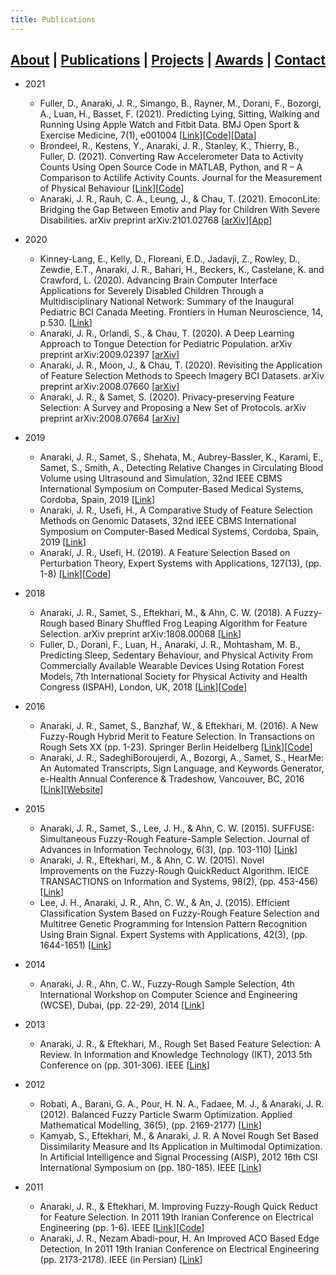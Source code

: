 ```yaml
---
title: Publications
---
```


## [About](index.md) | [Publications](publications.md) | [Projects](projects.md) | [Awards](awards.md) | [Contact](contact.md)

- 2021
  - Fuller, D., Anaraki, J. R., Simango, B., Rayner, M., Dorani, F., Bozorgi, A., Luan, H., Basset, F. (2021). Predicting Lying, Sitting, Walking and Running Using Apple Watch and Fitbit Data. BMJ Open Sport & Exercise Medicine, 7(1), e001004 [[Link](https://bmjopensem.bmj.com/content/7/1/e001004)][[Code](https://github.com/walkabillylab/jaeger_analysis)][[Data](https://dataverse.harvard.edu/dataset.xhtml?persistentId=doi:10.7910/DVN/ZS2Z2J)]
  - Brondeel, R., Kestens, Y., Anaraki, J. R., Stanley, K., Thierry, B., Fuller, D. (2021). Converting Raw Accelerometer Data to Activity Counts Using Open Source Code in MATLAB, Python, and R – A Comparison to Actilife Activity Counts. Journal for the Measurement of Physical Behaviour [[Link](https://journals.humankinetics.com/view/journals/jmpb/aop/article-10.1123-jmpb.2019-0063/article-10.1123-jmpb.2019-0063.xml)][[Code](https://github.com/walkabillylab/activityCounts)]
  - Anaraki, J. R., Rauh, C. A., Leung, J., & Chau, T. (2021). EmoconLite: Bridging the Gap Between Emotiv and Play for Children With Severe Disabilities. arXiv preprint arXiv:2101.02768 [[arXiv](https://arxiv.org/abs/2101.02768)][[App](https://www.hollandbloorview.ca/emocon)]

- 2020
  - Kinney-Lang, E., Kelly, D., Floreani, E.D., Jadavji, Z., Rowley, D., Zewdie, E.T., Anaraki, J. R., Bahari, H., Beckers, K., Castelane, K. and Crawford, L. (2020). Advancing Brain Computer Interface Applications for Severely Disabled Children Through a Multidisciplinary National Network: Summary of the Inaugural Pediatric BCI Canada Meeting. Frontiers in Human Neuroscience, 14, p.530. [[Link](https://www.frontiersin.org/articles/10.3389/fnhum.2020.593883/abstract)]
  - Anaraki, J. R., Orlandi, S., & Chau, T. (2020). A Deep Learning Approach to Tongue Detection for Pediatric Population. arXiv preprint arXiv:2009.02397 [[arXiv](http://arxiv.org/abs/2009.02397)]
  - Anaraki, J. R., Moon, J., & Chau, T. (2020). Revisiting the Application of Feature Selection Methods to Speech Imagery BCI Datasets. arXiv preprint arXiv:2008.07660 [[arXiv](https://arxiv.org/abs/2008.07660)]
  - Anaraki, J. R., & Samet, S. (2020). Privacy-preserving Feature Selection: A Survey and Proposing a New Set of Protocols. arXiv preprint arXiv:2008.07664 [[arXiv](https://arxiv.org/abs/2008.07664)]

- 2019
  - Anaraki, J. R., Samet, S., Shehata, M., Aubrey-Bassler, K., Karami, E., Samet, S., Smith, A., Detecting Relative Changes in Circulating Blood Volume using Ultrasound and Simulation, 32nd IEEE CBMS International Symposium on Computer-Based Medical Systems, Cordoba, Spain, 2019 [[Link](https://ieeexplore.ieee.org/document/8787478)]
  - Anaraki, J. R., Usefi, H., A Comparative Study of Feature Selection Methods on Genomic Datasets, 32nd IEEE CBMS International Symposium on Computer-Based Medical Systems, Cordoba, Spain, 2019 [[Link](https://ieeexplore.ieee.org/document/8787392)]
  - Anaraki, J. R., Usefi, H. (2019). A Feature Selection Based on Perturbation Theory, Expert Systems with Applications, 127(13), (pp. 1-8) [[Link](https://en.civilica.com/doc/153596/)][[Code](https://github.com/JRAnaraki/PerturbationFeatureSelection)]

- 2018
  - Anaraki, J. R., Samet, S., Eftekhari, M., & Ahn, C. W. (2018). A Fuzzy-Rough based Binary Shuffled Frog Leaping Algorithm for Feature Selection. arXiv preprint arXiv:1808.00068 [[Link](https://arxiv.org/abs/1808.00068)]
  - Fuller, D., Dorani, F., Luan, H., Anaraki, J. R., Mohtasham, M. B., Predicting Sleep, Sedentary Behaviour, and Physical Activity From Commercially Available Wearable Devices Using Rotation Forest Models, 7th International Society for Physical Activity and Health Congress (ISPAH), London, UK, 2018 [[Link](https://journals.humankinetics.com/doi/full/10.1123/jpah.2018-0535)][[Code](https://github.com/walkabillylab/wearable_device_classification)]

- 2016
  - Anaraki, J. R., Samet, S., Banzhaf, W., & Eftekhari, M. (2016). A New Fuzzy-Rough Hybrid Merit to Feature Selection. In Transactions on Rough Sets XX (pp. 1-23). Springer Berlin Heidelberg [[Link](https://link.springer.com/chapter/10.1007/978-3-662-53611-7_1)][[Code](https://github.com/JRAnaraki/DeltaQuickReduct)]
  - Anaraki, J. R., SadeghiBoroujerdi, A., Bozorgi, A., Samet, S., HearMe: An Automated Transcripts, Sign Language, and Keywords Generator, e-Health Annual Conference & Tradeshow, Vancouver, BC, 2016 [[Link](https://issuu.com/hospitalnews/docs/hn_april2016_issue)][[Website](http://hearme.mybluemix.net/)]

- 2015
  - Anaraki, J. R., Samet, S., Lee, J. H., & Ahn, C. W. (2015). SUFFUSE: Simultaneous Fuzzy-Rough Feature-Sample Selection. Journal of Advances in Information Technology, 6(3), (pp. 103-110) [[Link](http://www.jait.us/index.php?m=content&c=index&a=show&catid=168&id=889)]
  - Anaraki, J. R., Eftekhari, M., & Ahn, C. W. (2015). Novel Improvements on the Fuzzy-Rough QuickReduct Algorithm. IEICE TRANSACTIONS on Information and Systems, 98(2), (pp. 453-456) [[Link](https://www.jstage.jst.go.jp/article/transinf/E98.D/2/E98.D_2014EDL8099/_article)]
  - Lee, J. H., Anaraki, J. R., Ahn, C. W., & An, J. (2015). Efficient Classification System Based on Fuzzy-Rough Feature Selection and Multitree Genetic Programming for Intension Pattern Recognition Using Brain Signal. Expert Systems with Applications, 42(3), (pp. 1644-1651) [[Link](https://www.sciencedirect.com/science/article/pii/S0957417414006095)]

- 2014
  - Anaraki, J. R., Ahn, C. W., Fuzzy-Rough Sample Selection, 4th International Workshop on Computer Science and Engineering (WCSE), Dubai, (pp. 22-29), 2014 [[Link](https://github.com/jranaraki/jranaraki.github.io/blob/27f9e4345a0e97bf91207244c7945bbdb0923bfd/Fuzzy-Rough%20Sample%20Selection.pdf)]

- 2013
  - Anaraki, J. R., & Eftekhari, M., Rough Set Based Feature Selection: A Review. In Information and Knowledge Technology (IKT), 2013 5th Conference on (pp. 301-306). IEEE [[Link](http://ieeexplore.ieee.org/document/6620083/)]

- 2012
  - Robati, A., Barani, G. A., Pour, H. N. A., Fadaee, M. J., & Anaraki, J. R. (2012). Balanced Fuzzy Particle Swarm Optimization. Applied Mathematical Modelling, 36(5), (pp. 2169-2177) [[Link](https://www.sciencedirect.com/science/article/pii/S0307904X11005063)]
  - Kamyab, S., Eftekhari, M., & Anaraki, J. R. A Novel Rough Set Based Dissimilarity Measure and Its Application in Multimodal Optimization. In Artificial Intelligence and Signal Processing (AISP), 2012 16th CSI International Symposium on (pp. 180-185). IEEE [[Link](http://ieeexplore.ieee.org/document/6313740/)]

- 2011
  - Anaraki, J. R., & Eftekhari, M. Improving Fuzzy-Rough Quick Reduct for Feature Selection. In 2011 19th Iranian Conference on Electrical Engineering (pp. 1-6). IEEE [[Link](http://ieeexplore.ieee.org/document/5955425/)][[Code](https://github.com/JRAnaraki/ThresholdFuzzyRoughQuickReduct)]
  - Anaraki, J. R., Nezam Abadi-pour, H. An Improved ACO Based Edge Detection, In 2011 19th Iranian Conference on Electrical Engineering (pp. 2173-2178). IEEE (in Persian) [[Link](https://www.civilica.com/Paper-ICEE19-ICEE19_023=%D8%A8%D9%87%D8%A8%D9%88%D8%AF%DB%8C-%D8%A8%D8%B1%D8%B1%D9%88%D8%B4-%D8%A2%D8%B4%DA%A9%D8%A7%D8%B1%D8%B3%D8%A7%D8%B2%DB%8C-%D9%84%D8%A8%D9%87-%D9%85%D8%A8%D8%AA%D9%86%DB%8C-%D8%A8%D8%B1%D8%A7%D9%84%DA%AF%D9%88%D8%B1%DB%8C%D8%AA%D9%85-%D9%85%D9%88%D8%B1%DA%86%D9%87.html)]
